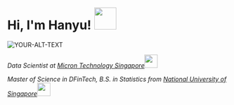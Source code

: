 <h1> Hi, I'm Hanyu! <img src="https://media.giphy.com/media/v1.Y2lkPTc5MGI3NjExdGZhaHR0cWl1NHlkbms1OThldXVtMzNyNXN4dTJsendsNG9jcm0weSZlcD12MV9pbnRlcm5hbF9naWZfYnlfaWQmY3Q9Zw/LHZyixOnHwDDy/giphy.gif" width="50"></h1>
<picture>
 <source media="(prefers-color-scheme: light)" srcset="https://media.giphy.com/media/IMNTpz8txJ6tmkTp7Q/giphy.gif">
 <img alt="YOUR-ALT-TEXT" src="YOUR-DEFAULT-IMAGE">
</picture>

<p><em>Data Scientist at <a href="https://sg.micron.com/">Micron Technology Singapore</a><img src="https://media.giphy.com/media/fYSnHlufseco8Fh93Z/giphy.gif" width="30">
<p><em>Master of Science in DFinTech, B.S. in Statistics from <a href="https://nus.edu.sg/">National University of Singapore</a><img src="https://media.giphy.com/media/WUlplcMpOCEmTGBtBW/giphy.gif" width="30">
<!--
**whanyu1212/whanyu1212** is a ✨ _special_ ✨ repository because its `README.md` (this file) appears on your GitHub profile.

Here are some ideas to get you started:

- 🔭 I’m currently working on ...
- 🌱 I’m currently learning ...
- 👯 I’m looking to collaborate on ...
- 🤔 I’m looking for help with ...
- 💬 Ask me about ...
- 📫 How to reach me: ...
- 😄 Pronouns: ...
- ⚡ Fun fact: ...
-->
